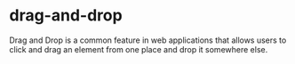 # drag-and-drop
Drag and Drop is a common feature in web applications that allows users to click and drag an element from one place and drop it somewhere else.
